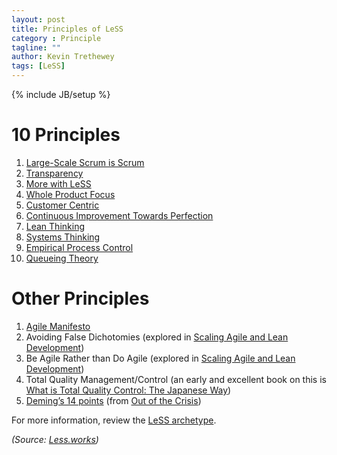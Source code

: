 ```yaml
---
layout: post
title: Principles of LeSS
category : Principle
tagline: ""
author: Kevin Trethewey
tags: [LeSS]
---
```

{% include JB/setup %}

# 10 Principles

1. [Large-Scale Scrum is Scrum](http://less.works/less/principles/large_scale_scrum_is_scrum.html)
1. [Transparency](http://less.works/less/principles/transparency.html)
1. [More with LeSS](http://less.works/less/principles/more-with-less.html)
1. [Whole Product Focus](http://less.works/less/principles/whole-product-focus.html)
1. [Customer Centric](http://less.works/less/principles/customer-centric.html)
1. [Continuous Improvement Towards Perfection](http://less.works/less/principles/continuous-improvement-towards-perfection.html)
1. [Lean Thinking](http://less.works/less/principles/lean-thinking.html)
1. [Systems Thinking](http://less.works/less/principles/systems-thinking.html)
1. [Empirical Process Control](http://less.works/less/principles/empirical-process-control.html)
1. [Queueing Theory](http://less.works/less/principles/queueing_theory.html)

# Other Principles

1. [Agile Manifesto](http://www.agilemanifesto.org/)
1. Avoiding False Dichotomies (explored in [Scaling Agile and Lean Development](http://www.amazon.com/Scaling-Lean-Agile-Development-Organizational/dp/0321480961))
1. Be Agile Rather than Do Agile (explored in [Scaling Agile and Lean Development](http://www.amazon.com/Scaling-Lean-Agile-Development-Organizational/dp/0321480961))
1. Total Quality Management/Control (an early and excellent book on this is [What is Total Quality Control: The Japanese Way](http://www.amazon.com/What-Total-Quality-Control-Japanese/dp/0139524339))
1. [Deming’s 14 points](https://deming.org/management-system/fourteenpoints) (from [Out of the Crisis](http://www.amazon.com/Out-Crisis-W-Edwards-Deming/dp/0262541157))

For more information, review the [LeSS archetype](/archetype/LeSS/).

*(Source: [Less.works](http://less.works/less/principles/index.html))*
